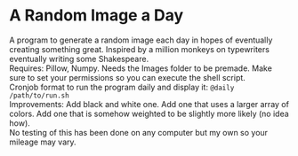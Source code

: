 # A Random Image a Day

A program to generate a random image each day in hopes of eventually creating something great. Inspired by a million monkeys on typewriters eventually writing some Shakespeare.  
Requires: Pillow, Numpy. Needs the Images folder to be premade. Make sure to set your permissions so you can execute the shell script.  
Cronjob format to run the program daily and display it: `@daily /path/to/run.sh`  
Improvements: Add black and white one. Add one that uses a larger array of colors. Add one that is somehow weighted to be slightly more likely (no idea how).  
No testing of this has been done on any computer but my own so your mileage may vary.
